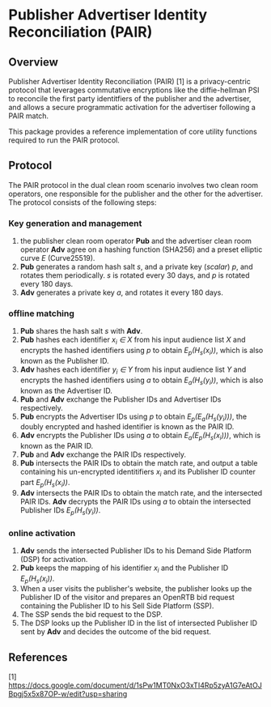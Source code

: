 # Publisher Advertiser Identity Reconciliation (PAIR)

## Overview
Publisher Advertiser Identity Reconciliation (PAIR) [1] is a privacy-centric protocol that leverages commutative encryptions like the diffie-hellman PSI to reconcile the first party identitfiers of the publisher and the advertiser, and allows a secure programmatic activation for the advertiser following a PAIR match.

This package provides a reference implementation of core utility functions required to run the PAIR protocol.

## Protocol
The PAIR protocol in the dual clean room scenario involves two clean room operators, one responsible for the publisher and the other for the advertiser. The protocol consists of the following steps:

### Key generation and management
1. the publisher clean room operator __Pub__ and the advertiser clean room operator __Adv__ agree on a hashing function (SHA256) and a preset elliptic curve _E_ (Curve25519).
2. __Pub__ generates a random hash salt _s_, and a private key (*scalar*) _p_, and rotates them periodically. _s_ is rotated every 30 days, and _p_ is rotated every 180 days.
2. __Adv__ generates a private key _a_, and rotates it every 180 days.

### offline matching
1. __Pub__ shares the hash salt _s_ with __Adv__.
2. __Pub__ hashes each identifier _x<sub>i</sub> ∈ X_ from his input audience list _X_ and encrypts the hashed identifiers using _p_ to obtain _E<sub>p</sub>(H<sub>s</sub>(x<sub>i</sub>))_, which is also known as the Publisher ID.
3. __Adv__ hashes each identifier _y<sub>i</sub> ∈ Y_ from his input audience list _Y_ and encrypts the hashed identifiers using _a_ to obtain _E<sub>a</sub>(H<sub>s</sub>(y<sub>i</sub>))_, which is also known as the Advertiser ID.
4. __Pub__ and __Adv__ exchange the Publisher IDs and Advertiser IDs respectively.
5. __Pub__ encrypts the Advertiser IDs using _p_ to obtain _E<sub>p</sub>(E<sub>a</sub>(H<sub>s</sub>(y<sub>i</sub>)))_, the doubly encrypted and hashed identifier is known as the PAIR ID.
6. __Adv__ encrypts the Publisher IDs using _a_ to obtain _E<sub>a</sub>(E<sub>p</sub>(H<sub>s</sub>(x<sub>i</sub>)))_, which is known as the PAIR ID.
7. __Pub__ and __Adv__ exchange the PAIR IDs respectively.
8. __Pub__ intersects the PAIR IDs to obtain the match rate, and output a table containing his un-encrypted identitifiers _x<sub>i</sub>_ and its Publisher ID counter part _E<sub>p</sub>(H<sub>s</sub>(x<sub>i</sub>))_.
9. __Adv__ intersects the PAIR IDs to obtain the match rate, and the intersected PAIR IDs. __Adv__ decrypts the PAIR IDs using _a_ to obtain the intersected Publisher IDs _E<sub>p</sub>(H<sub>s</sub>(y<sub>i</sub>))_.

### online activation
1. __Adv__ sends the intersected Publisher IDs to his Demand Side Platform (DSP) for activation.
2. __Pub__ keeps the mapping of his identifier _x<sub>i</sub>_ and the Publisher ID _E<sub>p</sub>(H<sub>s</sub>(x<sub>i</sub>))_.
3. When a user visits the publisher's website, the publisher looks up the Publisher ID of the visitor and prepares an OpenRTB bid request containing the Publisher ID to his Sell Side Platform (SSP).
4. The SSP sends the bid request to the DSP.
5. The DSP looks up the Publisher ID in the list of intersected Publisher ID sent by __Adv__ and decides the outcome of the bid request.

## References

[1] https://docs.google.com/document/d/1sPw1MT0NxO3xTI4Rp5zyA1G7eAtOJBpgj5x5x87OP-w/edit?usp=sharing

